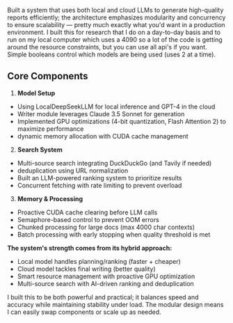 Built a system that uses both local and cloud LLMs to generate high-quality reports efficiently; the architecture emphasizes modularity and concurrency to ensure scalability — pretty much exactly what you'd want in a production environment. I built this for research that I do on a day-to-day basis and to run on my local computer which uses a 4090 so a lot of the code is getting around the resource constraints, but you can use all api's if you want. Simple booleans control which models are being used (uses 2 at a time).

## Core Components
1. **Model Setup**
- Using LocalDeepSeekLLM for local inference and GPT-4 in the cloud
- Writer module leverages Claude 3.5 Sonnet for generation
- Implemented GPU optimizations (4-bit quantization, Flash Attention 2) to maximize performance
- dynamic memory allocation with CUDA cache management

2. **Search System**
- Multi-source search integrating DuckDuckGo (and Tavily if needed)
- deduplication using URL normalization
- Built an LLM-powered ranking system to prioritize results
- Concurrent fetching with rate limiting to prevent overload

3. **Memory & Processing**
- Proactive CUDA cache clearing before LLM calls
- Semaphore-based control to prevent OOM errors
- Chunked processing for large docs (max 4000 char contexts)
- Batch processing with early stopping when quality threshold is met

**The system's strength comes from its hybrid approach:**
- Local model handles planning/ranking (faster + cheaper)
- Cloud model tackles final writing (better quality)
- Smart resource management with proactive GPU optimization
- Multi-source search with AI-driven ranking and deduplication

I built this to be both powerful and practical; it balances speed and accuracy while maintaining stability under load. The modular design means I can easily swap components or scale up as needed.
